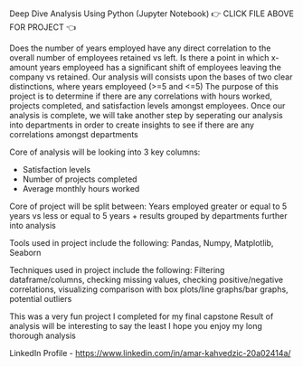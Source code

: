 Deep Dive Analysis Using Python (Jupyter Notebook) 👉 CLICK FILE ABOVE FOR PROJECT 👈

Does the number of years employed have any direct correlation to the overall number of employees retained vs left. 
Is there a point in which x-amount years employeed has a significant shift of employees leaving the company vs 
retained. Our analysis will consists upon the bases of two clear distinctions, where years employeed (>=5 and <=5)
The purpose of this project is to determine if there are any correlations with hours worked, projects completed, 
and satisfaction levels amongst employees. Once our analysis is complete, we will take another step by seperating 
our analysis into departments in order to create insights to see if there are any correlations amongst departments 

Core of analysis will be looking into 3 key columns:
- Satisfaction levels
- Number of projects completed
- Average monthly hours worked

Core of project will be split between:
Years employed greater or equal to 5 years vs less or equal to 5 years + results grouped by departments further into analysis

Tools used in project include the following:
Pandas, Numpy, Matplotlib, Seaborn

Techniques used in project include the following: 
Filtering dataframe/columns, checking missing values, checking positive/negative correlations, visualizing comparison with box plots/line graphs/bar graphs, potential outliers
 
This was a very fun project I completed for my final capstone 
Result of analysis will be interesting to say the least
I hope you enjoy my long thorough analysis 

LinkedIn Profile - https://www.linkedin.com/in/amar-kahvedzic-20a02414a/



